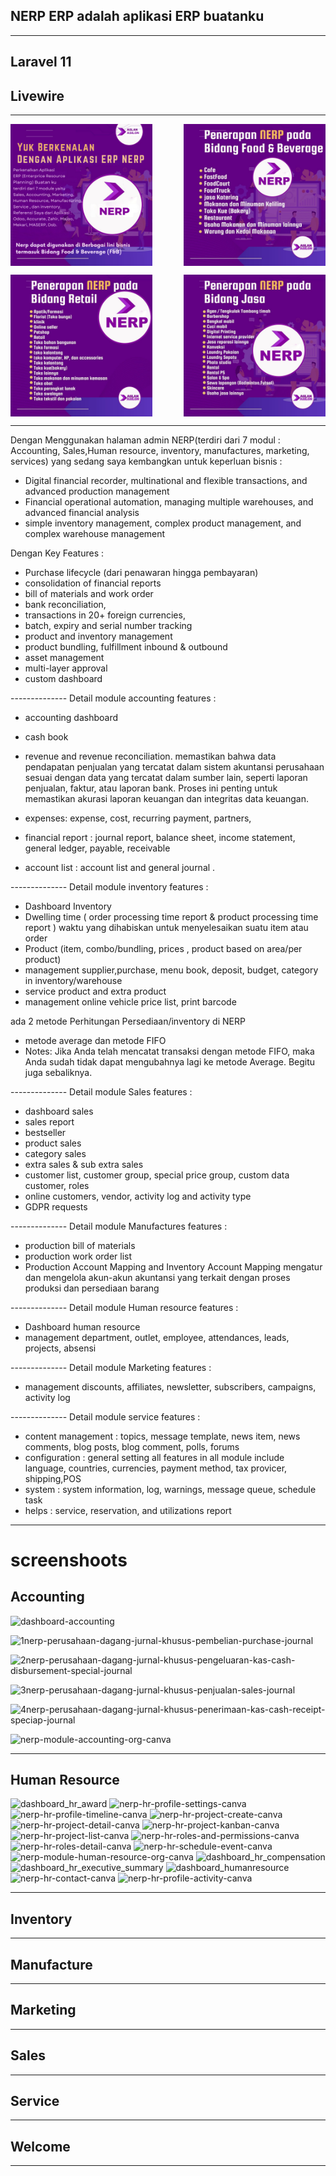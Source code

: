 ## NERP ERP adalah aplikasi ERP buatanku 
<hr>

## Laravel 11
## Livewire
<hr>


<p style="display: flex; justify-content: space-between;">
  <img src="public/myread/nerp-berkenalan1.png" alt="nerp-berkenalan1" width="45%" style="display: inline-block; vertical-align: middle;" />
  <img src="public/myread/nerp-berkenalan2.png" alt="nerp-berkenalan2" width="45%" style="display: inline-block; vertical-align: middle;" />
</p>


<p style="display: flex; justify-content: space-between;">
  <img src="public/myread/nerp-berkenalan3.png" alt="nerp-berkenalan1" width="45%" style="display: inline-block; vertical-align: middle;" />
  <img src="public/myread/nerp-berkenalan4.png" alt="nerp-berkenalan2" width="45%" style="display: inline-block; vertical-align: middle;" />
</p>

<hr>

Dengan Menggunakan halaman admin NERP(terdiri dari 7 modul : Accounting, Sales,Human resource, inventory, manufactures, marketing, services) yang sedang saya kembangkan untuk keperluan bisnis :

- Digital financial recorder, multinational and flexible transactions, and advanced production management
- Financial operational automation, managing multiple warehouses, and advanced financial analysis
- simple inventory management, complex product management, and complex warehouse management

Dengan Key Features :
- Purchase lifecycle (dari penawaran hingga pembayaran)
- consolidation of financial reports
- bill of materials and work order
- bank reconciliation, 
- transactions in 20+ foreign currencies,
- batch, expiry and serial number tracking 
- product and inventory management
- product bundling, fulfillment inbound & outbound
- asset management
- multi-layer approval
- custom dashboard

-------------- Detail module accounting features :

- accounting dashboard
- cash book
- revenue and revenue reconciliation.
memastikan bahwa data pendapatan penjualan yang tercatat dalam sistem akuntansi perusahaan sesuai dengan data yang tercatat dalam sumber lain, seperti laporan penjualan, faktur, atau laporan bank. Proses ini penting untuk memastikan akurasi laporan keuangan dan integritas data keuangan.

- expenses: expense, cost, recurring payment, partners, 

- financial report : journal report, balance sheet, income statement, general ledger, payable, receivable

- account list : account list and general journal .

-------------- Detail module inventory features :
- Dashboard Inventory
- Dwelling time ( order processing time report & product processing time report )
waktu yang dihabiskan untuk menyelesaikan suatu item atau order
- Product (item, combo/bundling, prices , product based on area/per product)
- management supplier,purchase, menu book, deposit, budget, category in inventory/warehouse
- service product and extra product
- management online vehicle price list, print barcode

ada 2 metode Perhitungan Persediaan/inventory di NERP
- metode average dan metode FIFO
- Notes: Jika Anda telah mencatat transaksi dengan metode FIFO, maka Anda sudah tidak dapat mengubahnya lagi ke metode Average. Begitu juga sebaliknya.


-------------- Detail module Sales features :
- dashboard sales
- sales report
- bestseller
- product sales
- category sales
- extra sales & sub extra sales
- customer list, customer group, special price group, custom data customer, roles
- online customers, vendor, activity log and activity type
- GDPR requests

-------------- Detail module Manufactures features :
- production bill of materials
- production work order list
- Production Account Mapping  and Inventory Account Mapping
mengatur dan mengelola akun-akun akuntansi yang terkait dengan proses produksi dan persediaan barang


-------------- Detail module Human resource features :
- Dashboard human resource
- management department, outlet, employee, attendances, leads, projects, absensi

-------------- Detail module Marketing features :
- management discounts, affiliates, newsletter, subscribers, campaigns, activity log


-------------- Detail module service features :
- content management : topics, message template, news item, news comments, blog posts,
  blog comment, polls, forums
- configuration : general setting all features in all module include language,
                  countries, currencies, payment method, tax provicer, shipping,POS
- system : system information, log, warnings, message queue, schedule task
- helps : service, reservation, and utilizations report 


<hr>


# screenshoots
## Accounting


![dashboard-accounting](https://github.com/user-attachments/assets/8fd60aed-95c5-48e5-95aa-00b58ba37243)


![1nerp-perusahaan-dagang-jurnal-khusus-pembelian-purchase-journal](https://github.com/user-attachments/assets/cce7d97e-ffcd-42e5-a5b7-d3c7403f602e)

![2nerp-perusahaan-dagang-jurnal-khusus-pengeluaran-kas-cash-disbursement-special-journal](https://github.com/user-attachments/assets/b3f61f9c-f0ab-4961-991f-2e6ccf972f8b)

![3nerp-perusahaan-dagang-jurnal-khusus-penjualan-sales-journal](https://github.com/user-attachments/assets/49a99cff-8920-448c-92ac-8fb7acbdb5ea)

![4nerp-perusahaan-dagang-jurnal-khusus-penerimaan-kas-cash-receipt-speciap-journal](https://github.com/user-attachments/assets/d973285b-0f4f-49e0-ba02-1aed326f8037)

![nerp-module-accounting-org-canva](https://github.com/user-attachments/assets/506d7e54-985e-43ee-86bc-f1a48eba12fd)


<hr>

## Human Resource

![dashboard_hr_award](https://github.com/user-attachments/assets/5b30546e-ba49-4293-81c4-96dca8861f62)
![nerp-hr-profile-settings-canva](https://github.com/user-attachments/assets/995a8751-4d76-449a-955c-bba850e1cf9a)
![nerp-hr-profile-timeline-canva](https://github.com/user-attachments/assets/28914938-f273-4b7c-8e09-7d0fa6dd3743)
![nerp-hr-project-create-canva](https://github.com/user-attachments/assets/926d8c22-411a-4c69-8c03-9f201c49ea0b)
![nerp-hr-project-detail-canva](https://github.com/user-attachments/assets/6d805d6a-9dd0-45d2-8bd5-b58c24d111f5)
![nerp-hr-project-kanban-canva](https://github.com/user-attachments/assets/43e77283-b802-4251-8d54-240dc0545f38)
![nerp-hr-project-list-canva](https://github.com/user-attachments/assets/3cd7db17-6cad-4924-a309-17579788f18f)
![nerp-hr-roles-and-permissions-canva](https://github.com/user-attachments/assets/636e0995-641b-4a19-b97a-fe93104ece2f)
![nerp-hr-roles-detail-canva](https://github.com/user-attachments/assets/dd5c1c9e-15bf-49cd-9305-5afc673e5607)
![nerp-hr-schedule-event-canva](https://github.com/user-attachments/assets/673eac91-92f8-49f4-93fb-5834c5acc097)
![nerp-module-human-resource-org-canva](https://github.com/user-attachments/assets/51aca94f-77a7-40e0-b979-c2f1c0bb0d9b)
![dashboard_hr_compensation](https://github.com/user-attachments/assets/ca425508-01a1-4960-8f7f-1f7d1711a641)
![dashboard_hr_executive_summary](https://github.com/user-attachments/assets/076242a9-8d18-45d4-b47a-ec81c46aa3b1)
![dashboard_humanresource](https://github.com/user-attachments/assets/2c47c33e-f38f-4420-a96e-fd792780bacb)
![nerp-hr-contact-canva](https://github.com/user-attachments/assets/b80875c5-1555-43be-a00a-4f70e178de96)
![nerp-hr-profile-activity-canva](https://github.com/user-attachments/assets/c3cde694-5c8f-4a90-a4f6-e17b8e7be482)


<hr>

## Inventory

<hr>

## Manufacture

<hr>

## Marketing

<hr>

## Sales

<hr>

## Service

<hr>

## Welcome


<hr>
